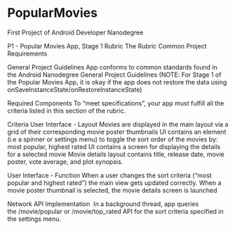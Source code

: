 # PopularMovies
First Project of Android Developer Nanodegree

P1 - Popular Movies App, Stage 1 Rubric
The Rubric
Common Project Requirements

General Project Guidelines
App conforms to common standards found in the Android Nanodegree General Project Guidelines (NOTE: For Stage 1 of the Popular Movies App, it is okay if the app does not restore the data using onSaveInstanceState/onRestoreInstanceState)


Required Components
To “meet specifications”, your app must fulfill all the criteria listed in this section of the rubric.

Criteria
User Interface - Layout
Movies are displayed in the main layout via a grid of their corresponding movie poster thumbnails
UI contains an element (i.e a spinner or settings menu) to toggle the sort order of the movies by: most popular, highest rated
UI contains a screen for displaying the details for a selected movie
Movie details layout contains title, release date, movie poster, vote average, and plot synopsis.

User Interface - Function
When a user changes the sort criteria (“most popular and highest rated”) the main view gets updated correctly.
When a movie poster thumbnail is selected, the movie details screen is launched

Network API Implementation 
In a background thread, app queries the /movie/popular or /movie/top_rated API for the sort criteria specified in the settings menu.


